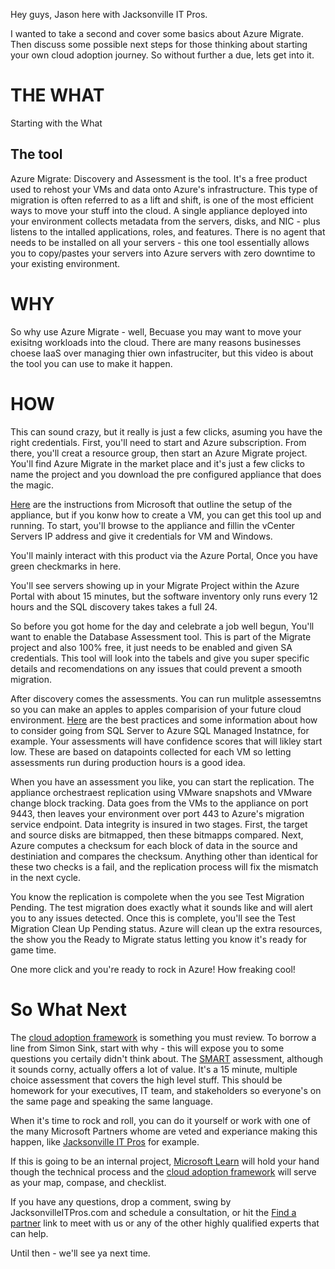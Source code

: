 Hey guys, Jason here with Jacksonville IT Pros.

I wanted to take a second and cover some basics about Azure Migrate. Then discuss some possible next steps for those thinking about starting your own cloud adoption journey. 
So without further a due, lets get into it. 


# THE WHAT
Starting with the What
 ## The tool 
  Azure Migrate: Discovery and Assessment is the tool. It's a free product used to rehost your VMs and data onto Azure's infrastructure. This type of migration is often referred to as a lift and shift, is one of the most efficient ways to move your stuff into the cloud. A single appliance deployed into your environment collects metadata from the servers, disks, and NIC - plus listens to the intalled applications, roles, and features. There is no agent that needs to be installed on all your servers - this one tool essentially allows you to copy/pastes your servers into Azure servers with zero downtime to your existing environment. 

# WHY
 So why use Azure Migrate - well, Becuase you may want to move your exisitng workloads into the cloud. There are many reasons businesses choese IaaS over managing thier own infastruciter, but this video is about the tool you can use to make it happen. 

  
# HOW
 This can sound crazy, but it really is just a few clicks, asuming you have the right credentials. 
 First, you'll need to start and Azure subscription. From there, you'll creat a resource group, then start an Azure Migrate project. 
 You'll find Azure Migrate in the market place and it's just a few clicks to name the project and you download the pre configured appliance that does the magic.

 [Here](https://learn.microsoft.com/en-us/azure/migrate/how-to-set-up-appliance-vmware) are the instructions from Microsoft that outline the setup of the appliance, but if you konw how to create a VM, you can get this tool up and running. 
 To start, you'll browse to the appliance and fillin the vCenter Servers IP address and give it credentials for VM and Windows. 

 You'll mainly interact with this product via the Azure Portal, Once you have green checkmarks in here. 
 
 You'll see servers showing up in your Migrate Project within the Azure Portal with about 15 minutes, but the software inventory only runs every 12 hours and the SQL discovery takes takes a full 24. 
 
 So before you got home for the day and celebrate a job well begun, You'll want to enable the Database Assessment tool. This is part of the Migrate project and also 100% free, it just needs to be enabled and given SA credentials. This tool will look into the tabels and give you super specific details and recomendations on any issues that could prevent a smooth migration. 

 After discovery comes the assessments. You can run mulitple assessemtns so you can make an apples to apples comparision of your future cloud environment. [Here](https://learn.microsoft.com/en-us/azure/migrate/best-practices-assessment) are the best practices and some information about how to consider going from SQL Server to Azure SQL Managed Instatnce, for example. 
 Your assessments will have confidence scores that will likley start low. These are based on datapoints collected for each VM so letting assessments run during production hours is a good idea.

 When you have an assessment you like, you can start the replication. The appliance orchestraest replication using VMware snapshots and VMware change block tracking. Data goes from the VMs to the appliance on port 9443, then leaves your environment over port 443 to Azure's migration service endpoint. Data integrity is insured in two stages. First, the target and source disks are bitmapped, then these bitmapps compared. Next, Azure computes a checksum for each block of data in the source and destiniation and compares the checksum. Anything other than identical for these two checks is a fail, and the replication process will fix the mismatch in the next cycle. 

 You know the replication is compolete when the you see Test Migration Pending. The test migration does exactly what it sounds like and will alert you to any issues detected. Once this is complete, you'll see the Test Migration Clean Up Pending status. Azure will clean up the extra resources, the show you the Ready to Migrate status letting you know it's ready for game time. 

 One more click and you're ready to rock in Azure! How freaking cool! 

# So What Next
 The [cloud adoption framework](https://learn.microsoft.com/en-us/azure/cloud-adoption-framework/overview) is something you must review. To borrow a line from Simon Sink, start with why - this will expose you to some questions you certaily didn't think about. The [SMART](https://learn.microsoft.com/en-us/assessments/Strategic-Migration-Assessment/) assessment, although it sounds corny, actually offers a lot of value. It's a 15 minute, multiple choice assessment that covers the high level stuff. This should be homework for your executives, IT team, and stakeholders so everyone's on the same page and speaking the same language.
 
 When it's time to rock and roll, you can do it yourself or work with one of the many Microsoft Partners whome are veted and experiance making this happen, like [Jacksonville IT Pros](https://jacksonvilleitpros.com/) for example. 

 If this is going to be an internal project, [Microsoft Learn](https://learn.microsoft.com/en-us/training/paths/m365-azure-migrate-virtual-machine/?source=recommendations) will hold your hand though the technical process and the [cloud adoption framework](https://learn.microsoft.com/en-us/azure/cloud-adoption-framework/overview) will serve as your map, compase, and checklist. 

 If you have any questions, drop a comment, swing by JacksonvilleITPros.com and schedule a consultation, or hit the [Find a partner](https://azure.microsoft.com/en-us/partners) link to meet with us or any of the other highly qualified experts that can help. 

 Until then - we'll see ya next time. 